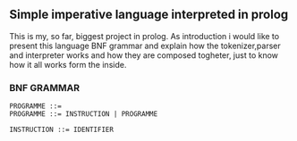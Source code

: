 ## Simple imperative language interpreted in prolog

This is my, so far, biggest project in prolog. As introduction i would like to present this language BNF grammar and explain how the tokenizer,parser and interpreter works and how they are composed togheter, just to know how it all works form the inside.

### BNF GRAMMAR

```
PROGRAMME ::= 
PROGRAMME ::= INSTRUCTION | PROGRAMME

INSTRUCTION ::= IDENTIFIER 
```
